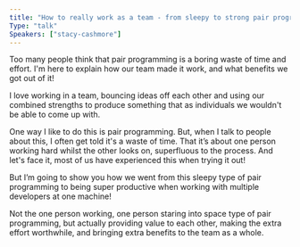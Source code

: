 ```yaml
---
title: "How to really work as a team - from sleepy to strong pair programming"
Type: "talk"
Speakers: ["stacy-cashmore"]
---
```

Too many people think that pair programming is a boring waste of time and effort. I'm here to explain how our team made it work, and what benefits we got out of it!

I love working in a team, bouncing ideas off each other and using our combined strengths to produce something that as individuals we wouldn't be able to come up with.

One way I like to do this is pair programming. But, when I talk to people about this, I often get told it's a waste of time. That it’s about one person working hard whilst the other looks on, superfluous to the process. And let's face it, most of us have experienced this when trying it out!

But I’m going to show you how we went from this sleepy type of pair programming to being super productive when working with multiple developers at one machine!

Not the one person working, one person staring into space type of pair programming, but actually providing value to each other, making the extra effort worthwhile, and bringing extra benefits to the team as a whole.
